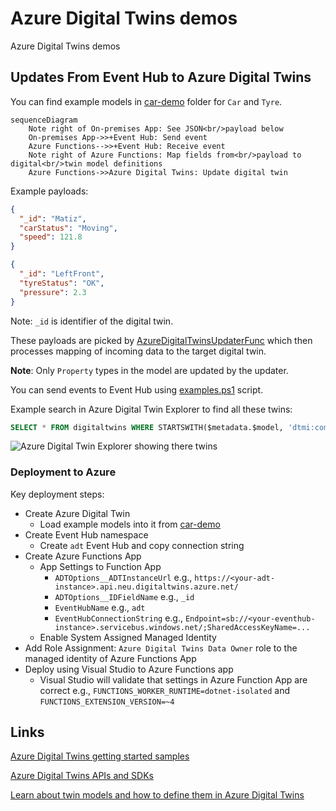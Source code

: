 # Azure Digital Twins demos

Azure Digital Twins demos

## Updates From Event Hub to Azure Digital Twins

You can find example models in [car-demo](./models/car-demo) folder for `Car` and `Tyre`.

```mermaid
sequenceDiagram
    Note right of On-premises App: See JSON<br/>payload below
    On-premises App->>+Event Hub: Send event
    Azure Functions-->>+Event Hub: Receive event
    Note right of Azure Functions: Map fields from<br/>payload to digital<br/>twin model definitions
    Azure Functions->>Azure Digital Twins: Update digital twin
```

Example payloads:

```json
{
  "_id": "Matiz",
  "carStatus": "Moving",
  "speed": 121.8
}
```

```json
{
  "_id": "LeftFront",
  "tyreStatus": "OK",
  "pressure": 2.3
}
```

Note: `_id` is identifier of the digital twin.

These payloads are picked by [AzureDigitalTwinsUpdaterFunc](./src/AzureDigitalTwinsUpdaterFunc) which
then processes mapping of incoming data to the target digital twin.

**Note**: Only `Property` types in the model are updated by the updater.

You can send events to Event Hub using [examples.ps1](./examples.ps1) script.

Example search in Azure Digital Twin Explorer to find all these twins:

```sql
SELECT * FROM digitaltwins WHERE STARTSWITH($metadata.$model, 'dtmi:com:janneexample')
```

![Azure Digital Twin Explorer showing there twins](https://user-images.githubusercontent.com/2357647/223973828-1862eaeb-8dec-4bd3-8781-bb8e92ff460e.png)

### Deployment to Azure

Key deployment steps:

- Create Azure Digital Twin
  - Load example models into it from [car-demo](./models/car-demo)
- Create Event Hub namespace
  - Create `adt` Event Hub and copy connection string
- Create Azure Functions App
  - App Settings to Function App
      - `ADTOptions__ADTInstanceUrl` e.g., `https://<your-adt-instance>.api.neu.digitaltwins.azure.net/`
      - `ADTOptions__IDFieldName` e.g., `_id`
      - `EventHubName` e.g., `adt`
      - `EventHubConnectionString` e.g., `Endpoint=sb://<your-eventhub-instance>.servicebus.windows.net/;SharedAccessKeyName=...` 
  - Enable System Assigned Managed Identity
- Add Role Assignment: `Azure Digital Twins Data Owner` role to the managed identity of Azure Functions App
- Deploy using Visual Studio to Azure Functions app
  - Visual Studio will validate that settings in Azure Function App are correct e.g., 
    `FUNCTIONS_WORKER_RUNTIME=dotnet-isolated` and `FUNCTIONS_EXTENSION_VERSION=~4`

## Links

[Azure Digital Twins getting started samples](https://github.com/Azure-Samples/azure-digital-twins-getting-started)

[Azure Digital Twins APIs and SDKs](https://learn.microsoft.com/en-us/azure/digital-twins/concepts-apis-sdks)

[Learn about twin models and how to define them in Azure Digital Twins](https://learn.microsoft.com/en-us/azure/digital-twins/concepts-models)
